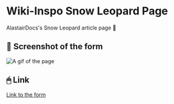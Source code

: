 # Wiki-Inspo Snow Leopard Page
AlastairDocs's Snow Leopard article page 🐆

## 🎥 Screenshot of the form
![A gif of the page](/img/final.gif)

## 🖱 Link
[Link to the form](https://faeriecoder.github.io/Wiki-Inspo-Page/)
